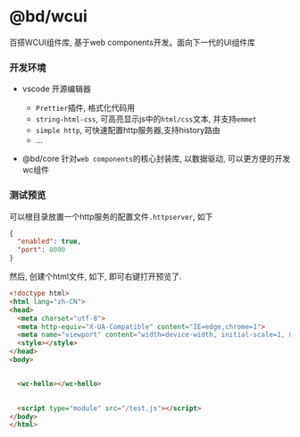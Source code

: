 # @bd/wcui
百搭WCUI组件库, 基于web components开发。面向下一代的UI组件库


### 开发环境

  + vscode  开源编辑器
    - `Prettier`插件, 格式化代码用
    - `string-html-css`, 可高亮显示js中的`html/css`文本, 并支持`emmet`
    - `simple http`, 可快速配置http服务器,支持history路由
    - ...

  + @bd/core  针对`web components`的核心封装库, 以数据驱动, 可以更方便的开发wc组件


### 测试预览

可以根目录放置一个http服务的配置文件`.httpserver`, 如下
```json
{
  "enabled": true,
  "port": 8090
}
```

然后, 创建个html文件, 如下, 即可右键打开预览了.

```html
<!doctype html>
<html lang="zh-CN">
<head>
  <meta charset="utf-8">
  <meta http-equiv="X-UA-Compatible" content="IE=edge,chrome=1">
  <meta name="viewport" content="width=device-width, initial-scale=1, maximum-scale=1, minimum-scale=1, user-scalable=no">
  <style></style>
</head>
<body>


  <wc-hello></wc-hello>  
  

  <script type="module" src="/test.js"></script>
</body>
</html>
```
